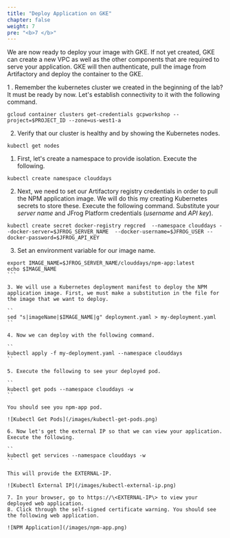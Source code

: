 ```yaml
---
title: "Deploy Application on GKE"
chapter: false
weight: 7
pre: "<b>7 </b>"
---
```


We are now ready to deploy your image with GKE. If not yet created, GKE can create a new VPC as well as the other components that are required to serve your application. GKE will then authenticate, pull the image from Artifactory and deploy the container to the GKE.

1 . Remember the kubernetes cluster we created in the beginning of the lab? It must be ready by now. Let's establish connectivity to it with the following command.

```
gcloud container clusters get-credentials gcpworkshop --project=$PROJECT_ID --zone=us-west1-a
```

2. Verify that our cluster is healthy and by showing the Kubernetes nodes.

```
kubectl get nodes
```

1. First, let's create a namespace to provide isolation. Execute the following.

``
kubectl create namespace clouddays
``

2. Next, we need to set our Artifactory registry credentials in order to pull the NPM application image. We will do this my creating Kubernetes secrets to store these. Execute the following command. Substitute your _server name_ and JFrog Platform credentials (_username_ and _API key_).

``
kubectl create secret docker-registry regcred 
    --namespace clouddays
    --docker-server=$JFROG_SERVER_NAME 
    --docker-username=$JFROG_USER
    --docker-password=$JFROG_API_KEY
``

3. Set an environment variable for our image name.

````
export IMAGE_NAME=$JFROG_SERVER_NAME/clouddays/npm-app:latest
echo $IMAGE_NAME
```

3. We will use a Kubernetes deployment manifest to deploy the NPM application image. First, we must make a substitution in the file for the image that we want to deploy.

``
sed "s|imageName|$IMAGE_NAME|g" deployment.yaml > my-deployment.yaml
``

4. Now we can deploy with the following command.

``
kubectl apply -f my-deployment.yaml --namespace clouddays
``

5. Execute the following to see your deployed pod.

``
kubectl get pods --namespace clouddays -w
``

You should see you npm-app pod.

![Kubectl Get Pods](/images/kubectl-get-pods.png)

6. Now let's get the external IP so that we can view your application. Execute the following.

``
kubectl get services --namespace clouddays -w
``

This will provide the EXTERNAL-IP.

![Kubectl External IP](/images/kubectl-external-ip.png)

7. In your browser, go to https://\<EXTERNAL-IP\> to view your deployed web application. 
8. Click through the self-signed certificate warning. You should see the following web application.

![NPM Application](/images/npm-app.png)
